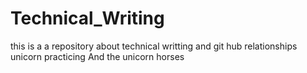 # Technical_Writing
this is a a repository about technical writting 
and git hub relationships 
unicorn
practicing 
And the unicorn
horses
